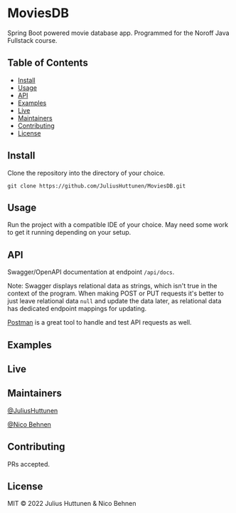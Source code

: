 # MoviesDB
Spring Boot powered movie database app. Programmed for the Noroff Java Fullstack course.

## Table of Contents

- [Install](#install)
- [Usage](#usage)
- [API](#api)
- [Examples](#examples)
- [Live](#live)
- [Maintainers](#maintainers)
- [Contributing](#contributing)
- [License](#license)

## Install

Clone the repository into the directory of your choice.

```
git clone https://github.com/JuliusHuttunen/MoviesDB.git
```

## Usage

Run the project with a compatible IDE of your choice. May need some work to get it running depending on your setup.

## API

Swagger/OpenAPI documentation at endpoint ``/api/docs``. 

Note: Swagger displays relational data as strings, which isn't true in the context of the program. When making 
POST or PUT requests it's better to just leave relational data ``null`` and update the data later, as relational data has dedicated endpoint mappings for updating.


[Postman](https://www.postman.com/) is a great tool to handle and test API requests as well.

## Examples

## Live

## Maintainers

[@JuliusHuttunen](https://github.com/JuliusHuttunen)

[@Nico Behnen](https://github.com/azruim)

## Contributing

PRs accepted.

## License

MIT © 2022 Julius Huttunen &amp; Nico Behnen
